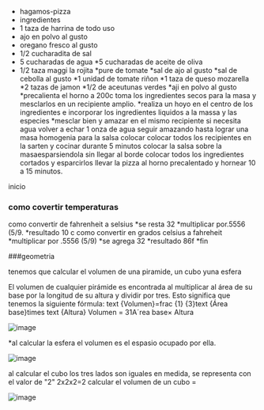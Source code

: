  * hagamos-pizza
* ingredientes
* 1 taza de harrina de todo uso
* ajo en polvo al gusto
* oregano fresco al gusto 
* 1/2 cucharadita de sal 
* 5 cucharadas de agua
*5 cucharadas de aceite de oliva
* 1/2 taza maggi la rojita
*pure de tomate
*sal de ajo al gusto
*sal de cebolla al gusto
*1 unidad de tomate riñon
*1 taza de queso mozarella
*2 tazas de jamon
*1/2 de aceutunas verdes
*aji en polvo al gusto
*precalienta el horno a 200c toma los ingredientes secos para la masa y mesclarlos en un recipiente amplio.
*realiza un hoyo en el centro de los ingredientes e incorporar los ingredientes liquidos a la massa y las especies
*mesclar bien y amazar en el mismo recipiente
si necesita agua volver a echar 1 onza de agua
seguir amazando hasta lograr una masa homogenia
para la salsa colocar colocar todos los recipientes en la sarten y cocinar durante 5 minutos
colocar la salsa sobre la masaesparsiendola sin llegar al borde
colocar todos los ingredientes cortados y esparcirlos
llevar la pizza al horno precalentado y hornear 10 a 15 minutos.



inicio
### como covertir temperaturas
como convertir de fahrenheit a selsius
*se resta 32
*multiplicar por.5556 (5/9.
*resultado 10 c 
como convertir en grados celsius a fahreheit
*multiplicar por .5556 (5/9)
*se agrega 32
*resultado 86f
*fin




###geometria

tenemos que calcular el volumen de una piramide, un cubo yuna esfera

El volumen de cualquier pirámide es encontrada al multiplicar al área de su base por la longitud de su altura y dividir por tres. Esto significa que tenemos la siguiente fórmula: text {Volumen}=frac {1} {3}text {Área base}times text {Altura} Volumen = 31Aˊrea base× Altura


![image](https://github.com/maribel848/agamos-pizza/assets/132409580/3aedd16f-fef4-40cf-961d-a3c12dd3ae01)


*al calcular la esfera el volumen es el espasio ocupado por ella.

![image](https://github.com/maribel848/agamos-pizza/assets/132409580/bf616fa2-35b6-4c48-9d4f-f0d08d83a928)


al calcular el cubo los tres lados son iguales en medida, se representa con el valor de "2"
2x2x2=2
calcular el volumen de un cubo = 

![image](https://github.com/maribel848/agamos-pizza/assets/132409580/3f5c06df-ce19-4e5c-8dbb-fc6c7c1d24f0)


